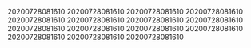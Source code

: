 20200728081610
20200728081610
20200728081610
20200728081610
20200728081610
20200728081610
20200728081610
20200728081610
20200728081610
20200728081610
20200728081610
20200728081610
20200728081610
20200728081610
20200728081610

